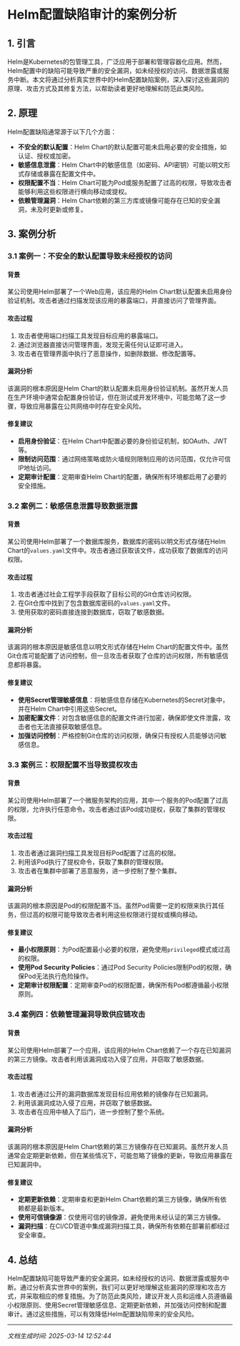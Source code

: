 # Helm配置缺陷审计的案例分析

## 1. 引言

Helm是Kubernetes的包管理工具，广泛应用于部署和管理容器化应用。然而，Helm配置中的缺陷可能导致严重的安全漏洞，如未经授权的访问、数据泄露或服务中断。本文将通过分析真实世界中的Helm配置缺陷案例，深入探讨这些漏洞的原理、攻击方式及其修复方法，以帮助读者更好地理解和防范此类风险。

## 2. 原理

Helm配置缺陷通常源于以下几个方面：

- **不安全的默认配置**：Helm Chart的默认配置可能未启用必要的安全措施，如认证、授权或加密。
- **敏感信息泄露**：Helm Chart中的敏感信息（如密码、API密钥）可能以明文形式存储或暴露在配置文件中。
- **权限配置不当**：Helm Chart可能为Pod或服务配置了过高的权限，导致攻击者能够利用这些权限进行横向移动或提权。
- **依赖管理漏洞**：Helm Chart依赖的第三方库或镜像可能存在已知的安全漏洞，未及时更新或修复。

## 3. 案例分析

### 3.1 案例一：不安全的默认配置导致未经授权的访问

#### 背景
某公司使用Helm部署了一个Web应用，该应用的Helm Chart默认配置未启用身份验证机制。攻击者通过扫描发现该应用的暴露端口，并直接访问了管理界面。

#### 攻击过程
1. 攻击者使用端口扫描工具发现目标应用的暴露端口。
2. 通过浏览器直接访问管理界面，发现无需任何认证即可进入。
3. 攻击者在管理界面中执行了恶意操作，如删除数据、修改配置等。

#### 漏洞分析
该漏洞的根本原因是Helm Chart的默认配置未启用身份验证机制。虽然开发人员在生产环境中通常会配置身份验证，但在测试或开发环境中，可能忽略了这一步骤，导致应用暴露在公共网络中时存在安全风险。

#### 修复建议
- **启用身份验证**：在Helm Chart中配置必要的身份验证机制，如OAuth、JWT等。
- **限制访问范围**：通过网络策略或防火墙规则限制应用的访问范围，仅允许可信IP地址访问。
- **定期审计配置**：定期审查Helm Chart的配置，确保所有环境都启用了必要的安全措施。

### 3.2 案例二：敏感信息泄露导致数据泄露

#### 背景
某公司使用Helm部署了一个数据库服务，数据库的密码以明文形式存储在Helm Chart的`values.yaml`文件中。攻击者通过获取该文件，成功获取了数据库的访问权限。

#### 攻击过程
1. 攻击者通过社会工程学手段获取了目标公司的Git仓库访问权限。
2. 在Git仓库中找到了包含数据库密码的`values.yaml`文件。
3. 使用获取的密码直接连接到数据库，窃取了敏感数据。

#### 漏洞分析
该漏洞的根本原因是敏感信息以明文形式存储在Helm Chart的配置文件中。虽然Git仓库可能配置了访问控制，但一旦攻击者获取了仓库的访问权限，所有敏感信息都将暴露。

#### 修复建议
- **使用Secret管理敏感信息**：将敏感信息存储在Kubernetes的Secret对象中，并在Helm Chart中引用这些Secret。
- **加密配置文件**：对包含敏感信息的配置文件进行加密，确保即使文件泄露，攻击者也无法直接获取敏感信息。
- **加强访问控制**：严格控制Git仓库的访问权限，确保只有授权人员能够访问敏感信息。

### 3.3 案例三：权限配置不当导致提权攻击

#### 背景
某公司使用Helm部署了一个微服务架构的应用，其中一个服务的Pod配置了过高的权限，允许执行任意命令。攻击者通过该Pod成功提权，获取了集群的管理权限。

#### 攻击过程
1. 攻击者通过漏洞扫描工具发现目标Pod配置了过高的权限。
2. 利用该Pod执行了提权命令，获取了集群的管理权限。
3. 攻击者在集群中部署了恶意服务，进一步控制了整个集群。

#### 漏洞分析
该漏洞的根本原因是Pod的权限配置不当。虽然Pod需要一定的权限来执行其任务，但过高的权限可能导致攻击者利用这些权限进行提权或横向移动。

#### 修复建议
- **最小权限原则**：为Pod配置最小必要的权限，避免使用`privileged`模式或过高的权限。
- **使用Pod Security Policies**：通过Pod Security Policies限制Pod的权限，确保Pod无法执行危险操作。
- **定期审计权限配置**：定期审查Pod的权限配置，确保所有Pod都遵循最小权限原则。

### 3.4 案例四：依赖管理漏洞导致供应链攻击

#### 背景
某公司使用Helm部署了一个应用，该应用的Helm Chart依赖了一个存在已知漏洞的第三方镜像。攻击者利用该漏洞成功入侵了应用，并窃取了敏感数据。

#### 攻击过程
1. 攻击者通过公开的漏洞数据库发现目标应用依赖的镜像存在已知漏洞。
2. 利用该漏洞成功入侵了应用，并窃取了敏感数据。
3. 攻击者在应用中植入了后门，进一步控制了整个系统。

#### 漏洞分析
该漏洞的根本原因是Helm Chart依赖的第三方镜像存在已知漏洞。虽然开发人员通常会定期更新依赖，但在某些情况下，可能忽略了镜像的更新，导致应用暴露在已知漏洞中。

#### 修复建议
- **定期更新依赖**：定期审查和更新Helm Chart依赖的第三方镜像，确保所有依赖都是最新版本。
- **使用可信镜像源**：仅使用可信的镜像源，避免使用未经认证的第三方镜像。
- **漏洞扫描**：在CI/CD管道中集成漏洞扫描工具，确保所有依赖在部署前都经过安全审查。

## 4. 总结

Helm配置缺陷可能导致严重的安全漏洞，如未经授权的访问、数据泄露或服务中断。通过分析真实世界中的案例，我们可以更好地理解这些漏洞的原理和攻击方式，并采取相应的修复措施。为了防范此类风险，建议开发人员和运维人员遵循最小权限原则、使用Secret管理敏感信息、定期更新依赖，并加强访问控制和配置审计。通过这些措施，可以有效降低Helm配置缺陷带来的安全风险。

---

*文档生成时间: 2025-03-14 12:52:44*
